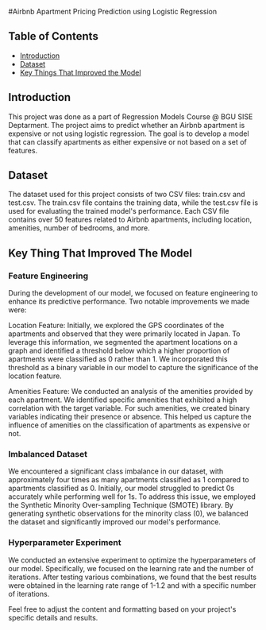 #Airbnb Apartment Pricing Prediction using Logistic Regression

## Table of Contents
- [Introduction](#introduction)
- [Dataset](#dataset)
- [Key Things That Improved the Model](#key-things-that-improved-the-model)

## Introduction
This project was done as a part of Regression Models Course @ BGU SISE Deptarment.
The project aims to predict whether an Airbnb apartment is expensive or not using logistic regression. The goal is to develop a model that can classify apartments as either expensive or not based on a set of features.

## Dataset
The dataset used for this project consists of two CSV files: train.csv and test.csv. The train.csv file contains the training data, while the test.csv file is used for evaluating the trained model's performance. Each CSV file contains over 50 features related to Airbnb apartments, including location, amenities, number of bedrooms, and more.

## Key Thing That Improved The Model
### Feature Engineering
During the development of our model, we focused on feature engineering to enhance its predictive performance. Two notable improvements we made were:

Location Feature: Initially, we explored the GPS coordinates of the apartments and observed that they were primarily located in Japan. To leverage this information, we segmented the apartment locations on a graph and identified a threshold below which a higher proportion of apartments were classified as 0 rather than 1. We incorporated this threshold as a binary variable in our model to capture the significance of the location feature.

Amenities Feature: We conducted an analysis of the amenities provided by each apartment. We identified specific amenities that exhibited a high correlation with the target variable. For such amenities, we created binary variables indicating their presence or absence. This helped us capture the influence of amenities on the classification of apartments as expensive or not.

### Imbalanced Dataset
We encountered a significant class imbalance in our dataset, with approximately four times as many apartments classified as 1 compared to apartments classified as 0. Initially, our model struggled to predict 0s accurately while performing well for 1s. To address this issue, we employed the Synthetic Minority Over-sampling Technique (SMOTE) library. By generating synthetic observations for the minority class (0), we balanced the dataset and significantly improved our model's performance.

### Hyperparameter Experiment
We conducted an extensive experiment to optimize the hyperparameters of our model. Specifically, we focused on the learning rate and the number of iterations. After testing various combinations, we found that the best results were obtained in the learning rate range of 1-1.2 and with a specific number of iterations.

Feel free to adjust the content and formatting based on your project's specific details and results.
